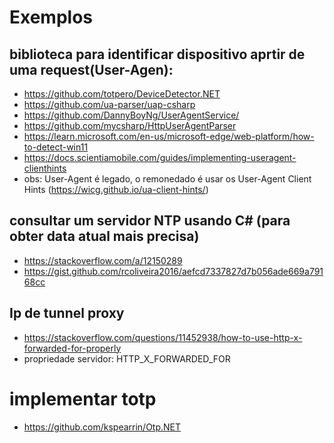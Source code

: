 # Exemplos

## biblioteca para identificar dispositivo aprtir de uma request(User-Agen):
- https://github.com/totpero/DeviceDetector.NET
- https://github.com/ua-parser/uap-csharp
- https://github.com/DannyBoyNg/UserAgentService/
- https://github.com/mycsharp/HttpUserAgentParser
- https://learn.microsoft.com/en-us/microsoft-edge/web-platform/how-to-detect-win11
- https://docs.scientiamobile.com/guides/implementing-useragent-clienthints
- obs: User-Agent é legado, o remonedado é usar os User-Agent Client Hints (https://wicg.github.io/ua-client-hints/)

## consultar um servidor NTP usando C# (para obter data atual mais precisa)
- https://stackoverflow.com/a/12150289
- https://gist.github.com/rcoliveira2016/aefcd7337827d7b056ade669a79168cc

## Ip de tunnel proxy 
- https://stackoverflow.com/questions/11452938/how-to-use-http-x-forwarded-for-properly
- propriedade servidor: HTTP_X_FORWARDED_FOR

# implementar totp
- https://github.com/kspearrin/Otp.NET
